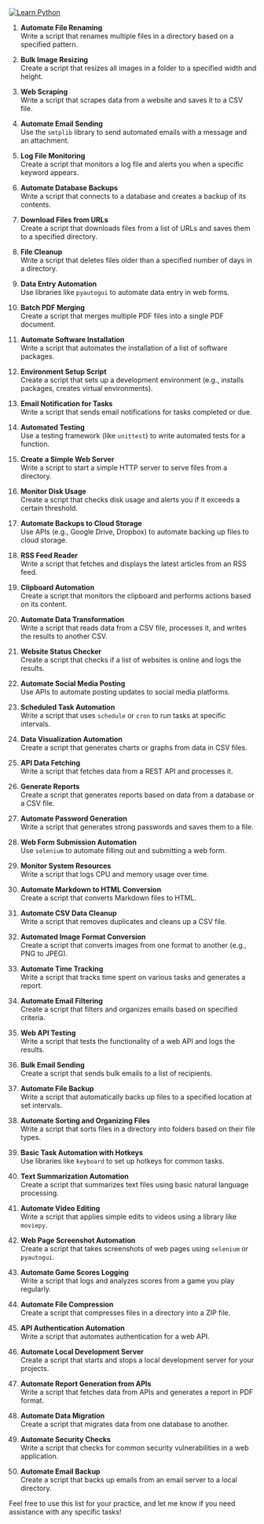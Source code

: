 <a href="https://www.codewars.com/users/qbessi" target="_blank">
  <img src="https://github.com/qbessi/learning-bash-shell/blob/main/learn-python.jpg" alt="Learn Python"/>
</a>

1. **Automate File Renaming**  
   Write a script that renames multiple files in a directory based on a specified pattern.

2. **Bulk Image Resizing**  
   Create a script that resizes all images in a folder to a specified width and height.

3. **Web Scraping**  
   Write a script that scrapes data from a website and saves it to a CSV file.

4. **Automate Email Sending**  
   Use the `smtplib` library to send automated emails with a message and an attachment.

5. **Log File Monitoring**  
   Create a script that monitors a log file and alerts you when a specific keyword appears.

6. **Automate Database Backups**  
   Write a script that connects to a database and creates a backup of its contents.

7. **Download Files from URLs**  
   Create a script that downloads files from a list of URLs and saves them to a specified directory.

8. **File Cleanup**  
   Write a script that deletes files older than a specified number of days in a directory.

9. **Data Entry Automation**  
   Use libraries like `pyautogui` to automate data entry in web forms.

10. **Batch PDF Merging**  
    Create a script that merges multiple PDF files into a single PDF document.

11. **Automate Software Installation**  
    Write a script that automates the installation of a list of software packages.

12. **Environment Setup Script**  
    Create a script that sets up a development environment (e.g., installs packages, creates virtual environments).

13. **Email Notification for Tasks**  
    Write a script that sends email notifications for tasks completed or due.

14. **Automated Testing**  
    Use a testing framework (like `unittest`) to write automated tests for a function.

15. **Create a Simple Web Server**  
    Write a script to start a simple HTTP server to serve files from a directory.

16. **Monitor Disk Usage**  
    Create a script that checks disk usage and alerts you if it exceeds a certain threshold.

17. **Automate Backups to Cloud Storage**  
    Use APIs (e.g., Google Drive, Dropbox) to automate backing up files to cloud storage.

18. **RSS Feed Reader**  
    Write a script that fetches and displays the latest articles from an RSS feed.

19. **Clipboard Automation**  
    Create a script that monitors the clipboard and performs actions based on its content.

20. **Automate Data Transformation**  
    Write a script that reads data from a CSV file, processes it, and writes the results to another CSV.

21. **Website Status Checker**  
    Create a script that checks if a list of websites is online and logs the results.

22. **Automate Social Media Posting**  
    Use APIs to automate posting updates to social media platforms.

23. **Scheduled Task Automation**  
    Write a script that uses `schedule` or `cron` to run tasks at specific intervals.

24. **Data Visualization Automation**  
    Create a script that generates charts or graphs from data in CSV files.

25. **API Data Fetching**  
    Write a script that fetches data from a REST API and processes it.

26. **Generate Reports**  
    Create a script that generates reports based on data from a database or a CSV file.

27. **Automate Password Generation**  
    Write a script that generates strong passwords and saves them to a file.

28. **Web Form Submission Automation**  
    Use `selenium` to automate filling out and submitting a web form.

29. **Monitor System Resources**  
    Write a script that logs CPU and memory usage over time.

30. **Automate Markdown to HTML Conversion**  
    Create a script that converts Markdown files to HTML.

31. **Automate CSV Data Cleanup**  
    Write a script that removes duplicates and cleans up a CSV file.

32. **Automated Image Format Conversion**  
    Create a script that converts images from one format to another (e.g., PNG to JPEG).

33. **Automate Time Tracking**  
    Write a script that tracks time spent on various tasks and generates a report.

34. **Automate Email Filtering**  
    Create a script that filters and organizes emails based on specified criteria.

35. **Web API Testing**  
    Write a script that tests the functionality of a web API and logs the results.

36. **Bulk Email Sending**  
    Create a script that sends bulk emails to a list of recipients.

37. **Automate File Backup**  
    Write a script that automatically backs up files to a specified location at set intervals.

38. **Automate Sorting and Organizing Files**  
    Write a script that sorts files in a directory into folders based on their file types.

39. **Basic Task Automation with Hotkeys**  
    Use libraries like `keyboard` to set up hotkeys for common tasks.

40. **Text Summarization Automation**  
    Create a script that summarizes text files using basic natural language processing.

41. **Automate Video Editing**  
    Write a script that applies simple edits to videos using a library like `moviepy`.

42. **Web Page Screenshot Automation**  
    Create a script that takes screenshots of web pages using `selenium` or `pyautogui`.

43. **Automate Game Scores Logging**  
    Write a script that logs and analyzes scores from a game you play regularly.

44. **Automate File Compression**  
    Create a script that compresses files in a directory into a ZIP file.

45. **API Authentication Automation**  
    Write a script that automates authentication for a web API.

46. **Automate Local Development Server**  
    Create a script that starts and stops a local development server for your projects.

47. **Automate Report Generation from APIs**  
    Write a script that fetches data from APIs and generates a report in PDF format.

48. **Automate Data Migration**  
    Create a script that migrates data from one database to another.

49. **Automate Security Checks**  
    Write a script that checks for common security vulnerabilities in a web application.

50. **Automate Email Backup**  
    Create a script that backs up emails from an email server to a local directory.

Feel free to use this list for your practice, and let me know if you need assistance with any specific tasks!
